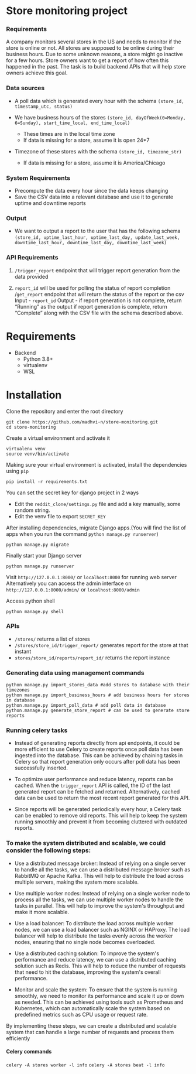# Store monitoring project

### Requirements
A company monitors several stores in the US and needs to monitor if the store is online or not.
All stores are supposed to be online during their business hours.
Due to some unknown reasons, a store might go inactive for a few hours.
Store owners want to get a report of how often this happened in the past.
The task is to build backend APIs that will help store owners achieve this goal.


### Data sources
- A poll data which is generated every hour with the schema `(store_id, timestamp_utc, status)`

- We have business hours of the stores `(store_id, dayOfWeek(0=Monday, 6=Sunday), start_time_local, end_time_local)`
  - These times are in the local time zone
  - If data is missing for a store, assume it is open 24*7

- Timezone of these stores with the schema `(store_id, timezone_str)`
  - If data is missing for a store, assume it is America/Chicago

### System Requirements
- Precompute the data every hour since the data keeps changing
- Save the CSV data into a relevant database and use it to generate uptime and downtime reports

### Output
- We want to output a report to the user that has the following schema
`(store_id, uptime_last_hour, uptime_last_day, update_last_week, downtime_last_hour, downtime_last_day, downtime_last_week)`



### API Requirements
1. `/trigger_report` endpoint that will trigger report generation from the data provided

2. `report_id` will be used for polling the status of report completion
/`get_report` endpoint that will return the status of the report or the csv
Input - `report_id`
Output -
if report generation is not complete, return “Running” as the output
if report generation is complete, return “Complete” along with the CSV file with the schema described above.


# Requirements
- Backend
    - Python 3.8+
    - virtualenv
    - WSL

# Installation

Clone the repository and enter the root directory
```
git clone https://github.com/madhvi-n/store-monitoring.git
cd store-monitoring
```


Create a virtual environment and activate it
```
virtualenv venv
source venv/bin/activate
```

Making sure your virtual environment is activated, install the dependencies using `pip`
```
pip install -r requirements.txt
```

You can set the secret key for django project in 2 ways
- Edit the `reddit_clone/settings.py` file and add a key manually, some random string.
- Edit the venv file to export `SECRET_KEY`


After installing dependencies, migrate Django apps.(You will find the list of apps when you run the command `python manage.py runserver`)
```
python manage.py migrate
```

Finally start your Django server
```
python manage.py runserver
```

Visit `http://127.0.0.1:8000/` or `localhost:8000` for running web server
Alternatively you can access the admin interface on `http://127.0.0.1:8000/admin/` or `localhost:8000/admin`

Access python shell
```
python manage.py shell
```

### APIs

- `/stores/` returns a list of stores
- `/stores/store_id/trigger_report/` generates report for the store at that instant
- `stores/store_id/reports/report_id/` returns the report instance


### Generating data using management commands

```
python manage.py import_stores_data #add stores to database with their timezones
python manage.py import_business_hours # add business hours for stores in database
python.manage.py import_poll_data # add poll data in database
python.manage.py generate_store_report # can be used to generate store reports
```

### Running celery tasks
- Instead of generating reports directly from api endpoints, it could be more efficient to use Celery to create reports once poll data has been ingested into the database. This can be achieved by chaining tasks in Celery so that report generation only occurs after poll data has been successfully inserted.

- To optimize user performance and reduce latency, reports can be cached. When the `trigger_report` API is called, the ID of the last generated report can be fetched and returned. Alternatively, cached data can be used to return the most recent report generated for this API.

- Since reports will be generated periodically every hour, a Celery task can be enabled to remove old reports. This will help to keep the system running smoothly and prevent it from becoming cluttered with outdated reports.


### To make the system distributed and scalable, we could consider the following steps:
- Use a distributed message broker: Instead of relying on a single server to handle all the tasks, we can use a distributed message broker such as RabbitMQ or Apache Kafka. This will help to distribute the load across multiple servers, making the system more scalable.

- Use multiple worker nodes: Instead of relying on a single worker node to process all the tasks, we can use multiple worker nodes to handle the tasks in parallel. This will help to improve the system's throughput and make it more scalable.

- Use a load balancer: To distribute the load across multiple worker nodes, we can use a load balancer such as NGINX or HAProxy. The load balancer will help to distribute the tasks evenly across the worker nodes, ensuring that no single node becomes overloaded.

 - Use a distributed caching solution: To improve the system's performance and reduce latency, we can use a distributed caching solution such as Redis. This will help to reduce the number of requests that need to hit the database, improving the system's overall performance.

- Monitor and scale the system: To ensure that the system is running smoothly, we need to monitor its performance and scale it up or down as needed. This can be achieved using tools such as Prometheus and Kubernetes, which can automatically scale the system based on predefined metrics such as CPU usage or request rate.

By implementing these steps, we can create a distributed and scalable system that can handle a large number of requests and process them efficiently


#### Celery commands
`celery -A stores worker -l info`
`celery -A stores beat -l info`
